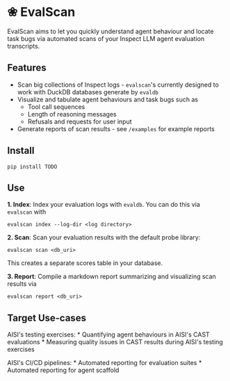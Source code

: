# ❀ EvalScan

EvalScan aims to let you quickly understand agent behaviour and locate task bugs via automated scans of your Inspect LLM agent evaluation transcripts.

## Features
* Scan big collections of Inspect logs - `evalscan`'s currently designed to work with DuckDB databases generate by `evaldb`
* Visualize and tabulate agent behaviours and task bugs such as
    * Tool call sequences
    * Length of reasoning messages
    * Refusals and requests for user input
* Generate reports of scan results - see `/examples` for example reports

## Install

```
pip install TODO
```

## Use

**1. Index**: Index your evaluation logs with `evaldb`. You can do this via `evalscan` with
```
evalscan index --log-dir <log directory>
```

**2. Scan**: Scan your evaluation results with the default probe library:
```
evalscan scan <db_uri>
```
This creates a separate scores table in your database.

**3. Report**: Compile a markdown report summarizing and visualizing scan results via
```
evalscan report <db_uri>
```

## Target Use-cases

AISI's testing exercises:
    * Quantifying agent behaviours in AISI's CAST evaluations
    * Measuring quality issues in CAST results during AISI's testing exercises

AISI's CI/CD pipelines:
    * Automated reporting for evaluation suites
    * Automated reporting for agent scaffold
